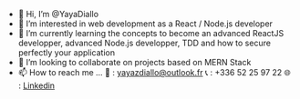 - 👋 Hi, I’m @YayaDiallo
- 👀 I’m interested in web development as a React / Node.js developer
- 🌱 I’m currently learning the concepts to become an advanced ReactJS developper, advanced Node.js developper, TDD and how to secure perfectly your application
- 💞️ I’m looking to collaborate on projects based on MERN Stack
- 📫 How to reach me ...
    📩 : yayazdiallo@outlook.fr
    📞 : +336 52 25 97 22
    🌐 : [Linkedin](https://www.linkedin.com/in/yaya-developpeur/ "My linkedin profile")


<!---
YayaDiallo/YayaDiallo is a ✨ special ✨ repository because its `README.md` (this file) appears on your GitHub profile.
You can click the Preview link to take a look at your changes.
--->
